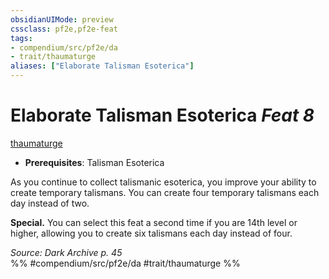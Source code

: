 ```yaml
---
obsidianUIMode: preview
cssclass: pf2e,pf2e-feat
tags:
- compendium/src/pf2e/da
- trait/thaumaturge
aliases: ["Elaborate Talisman Esoterica"]
---
```

# Elaborate Talisman Esoterica  *Feat 8*  
[thaumaturge](rules/traits/thaumaturge-da.md "Thaumaturge Class Trait")  

- **Prerequisites**: Talisman Esoterica

As you continue to collect talismanic esoterica, you improve your ability to create temporary talismans. You can create four temporary talismans each day instead of two.

**Special.** You can select this feat a second time if you are 14th level or higher, allowing you to create six talismans each day instead of four.

*Source: Dark Archive p. 45*  
%% #compendium/src/pf2e/da #trait/thaumaturge %%